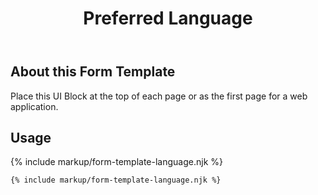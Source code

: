 ﻿---
title: Preferred Language
summary: The Preferred Language block allows the user to select their preferred language.
tags: form-templates
layout: guide
eleventyNavigation:
  key: Preferred Language
  parent: Form Templates
  order: 7
  excerpt: The Preferred Language block allows the user to select their preferred language.
  img: /img/illustrations/illus-preferred-language.svg
---

## About this Form Template
Place this UI Block at the top of each page or as the first page for a web application.

## Usage

{% include markup/form-template-language.njk %}

``` html
{% include markup/form-template-language.njk %}
```
